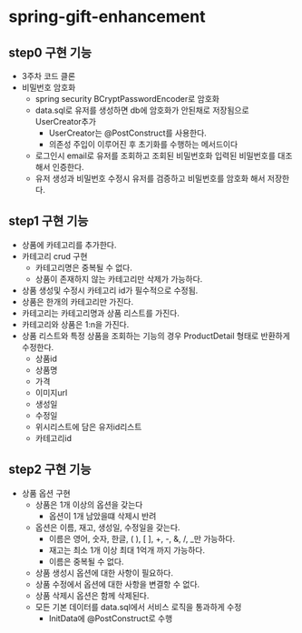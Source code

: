 # spring-gift-enhancement

## step0 구현 기능

- 3주차 코드 클론
- 비밀번호 암호화
  - spring security BCryptPasswordEncoder로 암호화
  - data.sql로 유저를 생성하면 db에 암호화가 안된채로 저장됨으로 UserCreator추가
    - UserCreator는 @PostConstruct를 사용한다.
    - 의존성 주입이 이루어진 후 초기화를 수행하는 메서드이다
  - 로그인시 email로 유저를 조회하고 조회된 비밀번호화 입력된 비밀번호를 대조해서 인증한다.
  - 유저 생성과 비밀번호 수정시 유저를 검증하고 비밀번호를 암호화 해서 저장한다.

## step1 구현 기능
  
- 상품에 카테고리를 추가한다.
- 카테고리 crud 구현
  - 카테고리명은 중복될 수 없다.
  - 상품이 존재하지 않는 카테고리만 삭제가 가능하다.
- 상품 생성및 수정시 카테고리 id가 필수적으로 수정됨.
- 상품은 한개의 카테고리만 가진다.
- 카테고리는 카테고리명과 상품 리스트를 가진다.
- 카테고리와 상품은 1:n을 가진다.
- 상품 리스트와 특정 상품을 조회하는 기능의 경우 ProductDetail 형태로 반환하게 수정한다.
  - 상품id
  - 상품명
  - 가격
  - 이미지url
  - 생성일
  - 수정일
  - 위시리스트에 담은 유저id리스트
  - 카테고리id

## step2 구현 기능

- 상품 옵션 구현
  - 상품은 1개 이상의 옵션을 갖는다
    - 옵션이 1개 남았을떄 삭제시 반려
  - 옵션은 이름, 재고, 생성일, 수정일을 갖는다.
    - 이름은 영어, 숫자, 한글, ( ), [ ], +, -, &, /, _만 가능하다.
    - 재고는 최소 1개 이상 최대 1억개 까지 가능하다.
    - 이름은 중복될 수 없다.
  - 상품 생성시 옵션에 대한 사항이 필요하다.
  - 상품 수정에서 옵션에 대한 사항을 변결항 수 없다.
  - 상품 삭제시 옵션은 함께 삭제된다.
  - 모든 기본 데이터를 data.sql에서 서비스 로직을 통과하게 수정
    - InitData에 @PostConstruct로 수행